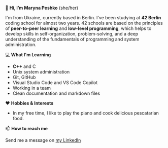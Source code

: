👋 **Hi, I’m Maryna Peshko** (she/her)

<!-- About me section -->
I'm from Ukraine, currently based in Berlin. I've been studying at **42 Berlin** coding school for almost two years.
42 schools are based on the principles of **peer-to-peer learning** and **low-level programming**, which helps to develop skills in self-organization, problem-solving, and a deep understanding of the fundamentals of programming and system administration.

💻 **What I'm Learning**
- **C++** and C
- Unix system administration
- Git, GitHub
- Visual Studio Code and VS Code Copilot
- Working in a team
- Clean documentation and markdown files
  
❤️ **Hobbies & Interests**
- In my free time, I like to play the piano and cook delicious pescatarian food.

📫 **How to reach me**

Send me a message on [my LinkedIn](https://www.linkedin.com/in/maryna-peshko/)

<!---
MariPeshko/MariPeshko is a ✨ special ✨ repository because its `README.md` (this file) appears on your GitHub profile.
You can click the Preview link to take a look at your changes.
--->
